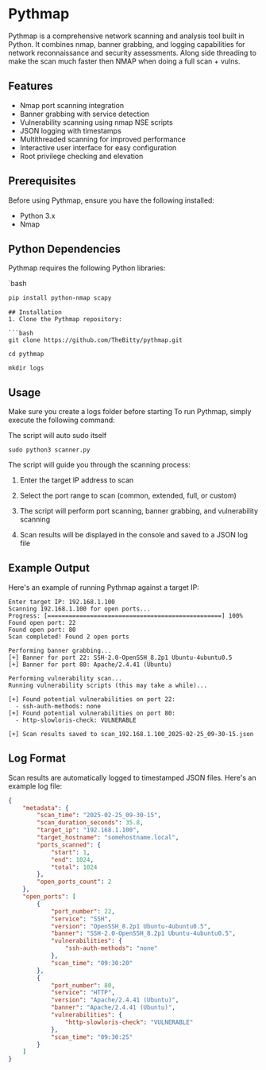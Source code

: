 # Pythmap

Pythmap is a comprehensive network scanning and analysis tool built in Python. It combines nmap, banner grabbing, and logging capabilities for network reconnaissance and security assessments. Along side threading to make the scan much faster then NMAP when doing a full scan + vulns. 

## Features

- Nmap port scanning integration
- Banner grabbing with service detection
- Vulnerability scanning using nmap NSE scripts
- JSON logging with timestamps
- Multithreaded scanning for improved performance
- Interactive user interface for easy configuration
- Root privilege checking and elevation

## Prerequisites

Before using Pythmap, ensure you have the following installed:

- Python 3.x
- Nmap

## Python Dependencies

Pythmap requires the following Python libraries:

`bash
```bash
pip install python-nmap scapy
```

```
## Installation
1. Clone the Pythmap repository:

```bash
git clone https://github.com/TheBitty/pythmap.git
```
```
cd pythmap
```
```
mkdir logs
```


## Usage
Make sure you create a logs folder before starting
To run Pythmap, simply execute the following command:

The script will auto sudo itself 

```
sudo python3 scanner.py 
```

The script will guide you through the scanning process:

1. Enter the target IP address to scan 
2. Select the port range to scan (common, extended, full, or custom)
3. The script will perform port scanning, banner grabbing, and vulnerability scanning

4. Scan results will be displayed in the console and saved to a JSON log file

## Example Output

Here's an example of running Pythmap against a target IP:

```
Enter target IP: 192.168.1.100  
Scanning 192.168.1.100 for open ports...
Progress: [=================================================] 100%
Found open port: 22
Found open port: 80
Scan completed! Found 2 open ports

Performing banner grabbing...
[+] Banner for port 22: SSH-2.0-OpenSSH_8.2p1 Ubuntu-4ubuntu0.5
[+] Banner for port 80: Apache/2.4.41 (Ubuntu)

Performing vulnerability scan...
Running vulnerability scripts (this may take a while)...

[+] Found potential vulnerabilities on port 22:
  - ssh-auth-methods: none
[+] Found potential vulnerabilities on port 80:
  - http-slowloris-check: VULNERABLE

[+] Scan results saved to scan_192.168.1.100_2025-02-25_09-30-15.json
```

## Log Format

Scan results are automatically logged to timestamped JSON files. Here's an example log file:

```json
{
    "metadata": {
        "scan_time": "2025-02-25_09-30-15",
        "scan_duration_seconds": 35.8,
        "target_ip": "192.168.1.100",
        "target_hostname": "somehostname.local",
        "ports_scanned": {
            "start": 1,
            "end": 1024,
            "total": 1024
        },
        "open_ports_count": 2
    },
    "open_ports": [
        {
            "port_number": 22,
            "service": "SSH",
            "version": "OpenSSH_8.2p1 Ubuntu-4ubuntu0.5",
            "banner": "SSH-2.0-OpenSSH_8.2p1 Ubuntu-4ubuntu0.5",
            "vulnerabilities": {
                "ssh-auth-methods": "none"
            },
            "scan_time": "09:30:20"
        },
        {
            "port_number": 80,
            "service": "HTTP",
            "version": "Apache/2.4.41 (Ubuntu)",
            "banner": "Apache/2.4.41 (Ubuntu)",
            "vulnerabilities": {
                "http-slowloris-check": "VULNERABLE"
            },
            "scan_time": "09:30:25"
        }
    ]
}
```
